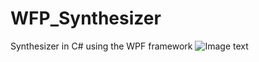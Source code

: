 # WFP_Synthesizer
Synthesizer in C# using the WPF framework
![Image text](https://drive.google.com/file/d/1kRb4gUQdusljcsaR72WSy6j7_5eKoEfJ/view?usp=sharing)
